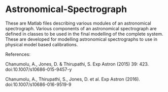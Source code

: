 # Astronomical-Spectrograph
These are  Matlab files describing various modules of an astronomical spectrograph. Various components of an astronomical spectrograph are defined in classes to be used in the final modelling of the complete system. These are developed for modelling astronomical spectrographs to use in physical model based calibrations.

References:

Chanumolu, A., Jones, D. & Thirupathi, S. Exp Astron (2015) 39: 423. doi:10.1007/s10686-015-9457-y

Chanumolu, A., Thirupathi, S., Jones, D. et al. Exp Astron (2016). doi:10.1007/s10686-016-9519-9

